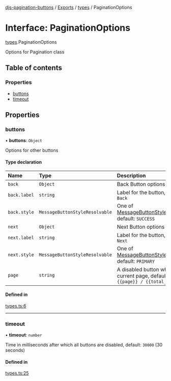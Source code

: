 [djs-pagination-buttons](../README.md) / [Exports](../modules.md) / [types](../modules/types.md) / PaginationOptions

# Interface: PaginationOptions

[types](../modules/types.md).PaginationOptions

Options for Pagination class

## Table of contents

### Properties

- [buttons](types.PaginationOptions.md#buttons)
- [timeout](types.PaginationOptions.md#timeout)

## Properties

### buttons

• **buttons**: `Object`

Options for other buttons

#### Type declaration

| Name | Type | Description |
| :------ | :------ | :------ |
| `back` | `Object` | Back Button options |
| `back.label` | `string` | Label for the button, default: `Back` |
| `back.style` | `MessageButtonStyleResolvable` | One of [MessageButtonStyleResolvable](https://discord.js.org/#/docs/main/master/typedef/MessageButtonStyleResolvable), default: `SUCCESS` |
| `next` | `Object` | Next Button options |
| `next.label` | `string` | Label for the button, default: `Next` |
| `next.style` | `MessageButtonStyleResolvable` | One of [MessageButtonStyleResolvable](https://discord.js.org/#/docs/main/master/typedef/MessageButtonStyleResolvable), default: `PRIMARY` |
| `page` | `string` | A disabled button which shows current page, default: `Page {{page}} / {{total_pages}}` |

#### Defined in

[types.ts:6](https://github.com/Welcome-Bot/discord-pagination/blob/a5c9973/src/types.ts#L6)

___

### timeout

• **timeout**: `number`

Time in milliseconds after which all buttons are disabled, default: `30000` (30 seconds)

#### Defined in

[types.ts:25](https://github.com/Welcome-Bot/discord-pagination/blob/a5c9973/src/types.ts#L25)
